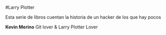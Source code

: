 #Larry Plotter

Esta serie de libros cuentan la historia de un hacker de los que hay pocos

**Kevin Merino** Git lover & Larry Plotter Lover

